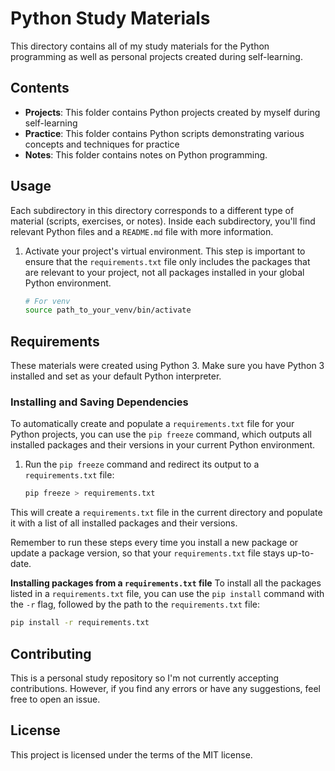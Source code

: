 # Python Study Materials

This directory contains all of my study materials for the Python programming as well as personal projects created during self-learning.

## Contents

- **Projects**: This folder contains Python projects created by myself during self-learning
- **Practice**: This folder contains Python scripts demonstrating various concepts and techniques for practice
- **Notes**: This folder contains notes on Python programming.

## Usage

Each subdirectory in this directory corresponds to a different type of material (scripts, exercises, or notes). Inside each subdirectory, you'll find relevant Python files and a `README.md` file with more information.

1. Activate your project's virtual environment. This step is important to ensure that the `requirements.txt` file only includes the packages that are relevant to your project, not all packages installed in your global Python environment.

   ```bash
   # For venv
   source path_to_your_venv/bin/activate
   ```

## Requirements

These materials were created using Python 3. Make sure you have Python 3 installed and set as your default Python interpreter.

### Installing and Saving Dependencies

To automatically create and populate a `requirements.txt` file for your Python projects, you can use the `pip freeze` command, which outputs all installed packages and their versions in your current Python environment.

1. Run the `pip freeze` command and redirect its output to a `requirements.txt` file:

   ```bash
   pip freeze > requirements.txt
   ```

This will create a `requirements.txt` file in the current directory and populate it with a list of all installed packages and their versions.

Remember to run these steps every time you install a new package or update a package version, so that your `requirements.txt` file stays up-to-date.

**Installing packages from a `requirements.txt` file**
To install all the packages listed in a `requirements.txt` file, you can use the `pip install` command with the `-r` flag, followed by the path to the `requirements.txt` file:

```bash
pip install -r requirements.txt
```

## Contributing

This is a personal study repository so I'm not currently accepting contributions. However, if you find any errors or have any suggestions, feel free to open an issue.

## License

This project is licensed under the terms of the MIT license.
